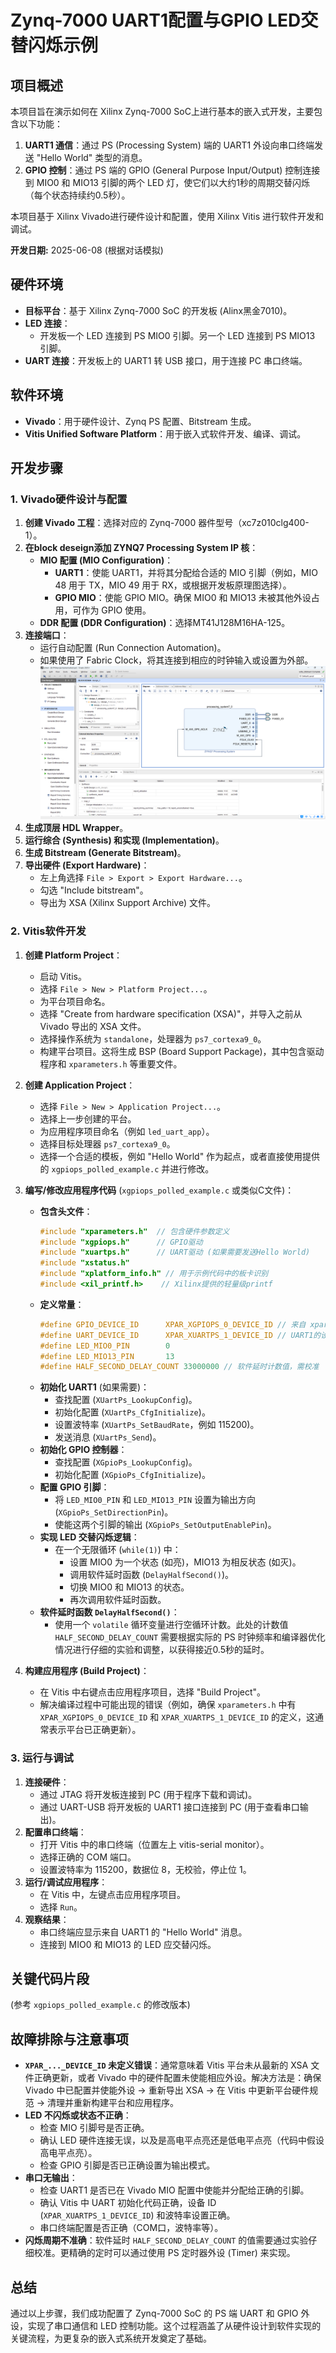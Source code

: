 # Zynq-7000 UART1配置与GPIO LED交替闪烁示例

## 项目概述

本项目旨在演示如何在 Xilinx Zynq-7000 SoC上进行基本的嵌入式开发，主要包含以下功能：

1.  **UART1 通信**：通过 PS (Processing System) 端的 UART1 外设向串口终端发送 "Hello World" 类型的消息。
2.  **GPIO 控制**：通过 PS 端的 GPIO (General Purpose Input/Output) 控制连接到 MIO0 和 MIO13 引脚的两个 LED 灯，使它们以大约1秒的周期交替闪烁（每个状态持续约0.5秒）。

本项目基于 Xilinx Vivado进行硬件设计和配置，使用 Xilinx Vitis 进行软件开发和调试。

**开发日期:** 2025-06-08 (根据对话模拟)

## 硬件环境

*   **目标平台**：基于 Xilinx Zynq-7000 SoC 的开发板 (Alinx黑金7010)。
*   **LED 连接**：
    *   开发板一个 LED 连接到 PS MIO0 引脚。另一个 LED 连接到 PS MIO13 引脚。
*   **UART 连接**：开发板上的 UART1 转 USB 接口，用于连接 PC 串口终端。

## 软件环境

*   **Vivado**：用于硬件设计、Zynq PS 配置、Bitstream 生成。
*   **Vitis Unified Software Platform**：用于嵌入式软件开发、编译、调试。

## 开发步骤

### 1. Vivado硬件设计与配置

1.  **创建 Vivado 工程**：选择对应的 Zynq-7000 器件型号（xc7z010clg400-1）。
2.  **在block deseign添加 ZYNQ7 Processing System IP 核**：
    *   **MIO 配置 (MIO Configuration)**：
        *   **UART1**：使能 UART1，并将其分配给合适的 MIO 引脚（例如，MIO 48 用于 TX，MIO 49 用于 RX，或根据开发板原理图选择）。
        *   **GPIO MIO**：使能 GPIO MIO。确保 MIO0 和 MIO13 未被其他外设占用，可作为 GPIO 使用。
    *   **DDR 配置 (DDR Configuration)**：选择MT41J128M16HA-125。
3.  **连接端口**：
    *   运行自动配置 (Run Connection Automation)。
    *   如果使用了 Fabric Clock，将其连接到相应的时钟输入或设置为外部。
    ![alt text](image.png)
4.  **生成顶层 HDL Wrapper**。
5.  **运行综合 (Synthesis) 和实现 (Implementation)**。
6.  **生成 Bitstream (Generate Bitstream)**。
7.  **导出硬件 (Export Hardware)**：
    *   左上角选择 `File > Export > Export Hardware...`。
    *   勾选 "Include bitstream"。
    *   导出为 XSA (Xilinx Support Archive) 文件。

### 2. Vitis软件开发

1.  **创建 Platform Project**：
    *   启动 Vitis。
    *   选择 `File > New > Platform Project...`。
    *   为平台项目命名。
    *   选择 "Create from hardware specification (XSA)"，并导入之前从 Vivado 导出的 XSA 文件。
    *   选择操作系统为 `standalone`，处理器为 `ps7_cortexa9_0`。
    *   构建平台项目。这将生成 BSP (Board Support Package)，其中包含驱动程序和 `xparameters.h` 等重要文件。

2.  **创建 Application Project**：
    *   选择 `File > New > Application Project...`。
    *   选择上一步创建的平台。
    *   为应用程序项目命名（例如 `led_uart_app`）。
    *   选择目标处理器 `ps7_cortexa9_0`。
    *   选择一个合适的模板，例如 "Hello World" 作为起点，或者直接使用提供的 `xgpiops_polled_example.c` 并进行修改。

3.  **编写/修改应用程序代码** (`xgpiops_polled_example.c` 或类似C文件)：
    *   **包含头文件**：
        ```c
        #include "xparameters.h"  // 包含硬件参数定义
        #include "xgpiops.h"      // GPIO驱动
        #include "xuartps.h"      // UART驱动 (如果需要发送Hello World)
        #include "xstatus.h"
        #include "xplatform_info.h" // 用于示例代码中的板卡识别
        #include <xil_printf.h>    // Xilinx提供的轻量级printf
        ```
    *   **定义常量**：
        ```c
        #define GPIO_DEVICE_ID      XPAR_XGPIOPS_0_DEVICE_ID // 来自 xparameters.h
        #define UART_DEVICE_ID      XPAR_XUARTPS_1_DEVICE_ID // UART1的设备ID (确保是1)
        #define LED_MIO0_PIN        0
        #define LED_MIO13_PIN       13
        #define HALF_SECOND_DELAY_COUNT 33000000 // 软件延时计数值，需校准
        ```
    *   **初始化 UART1** (如果需要)：
        *   查找配置 (`XUartPs_LookupConfig`)。
        *   初始化配置 (`XUartPs_CfgInitialize`)。
        *   设置波特率 (`XUartPs_SetBaudRate`，例如 115200)。
        *   发送消息 (`XUartPs_Send`)。
    *   **初始化 GPIO 控制器**：
        *   查找配置 (`XGpioPs_LookupConfig`)。
        *   初始化配置 (`XGpioPs_CfgInitialize`)。
    *   **配置 GPIO 引脚**：
        *   将 `LED_MIO0_PIN` 和 `LED_MIO13_PIN` 设置为输出方向 (`XGpioPs_SetDirectionPin`)。
        *   使能这两个引脚的输出 (`XGpioPs_SetOutputEnablePin`)。
    *   **实现 LED 交替闪烁逻辑**：
        *   在一个无限循环 (`while(1)`) 中：
            *   设置 MIO0 为一个状态 (如亮)，MIO13 为相反状态 (如灭)。
            *   调用软件延时函数 (`DelayHalfSecond()`)。
            *   切换 MIO0 和 MIO13 的状态。
            *   再次调用软件延时函数。
    *   **软件延时函数 `DelayHalfSecond()`**：
        *   使用一个 `volatile` 循环变量进行空循环计数。此处的计数值 `HALF_SECOND_DELAY_COUNT` 需要根据实际的 PS 时钟频率和编译器优化情况进行仔细的实验和调整，以获得接近0.5秒的延时。

4.  **构建应用程序 (Build Project)**：
    *   在 Vitis 中右键点击应用程序项目，选择 "Build Project"。
    *   解决编译过程中可能出现的错误（例如，确保 `xparameters.h` 中有 `XPAR_XGPIOPS_0_DEVICE_ID` 和 `XPAR_XUARTPS_1_DEVICE_ID` 的定义，这通常表示平台已正确更新）。

### 3. 运行与调试

1.  **连接硬件**：
    *   通过 JTAG 将开发板连接到 PC (用于程序下载和调试)。
    *   通过 UART-USB 将开发板的 UART1 接口连接到 PC (用于查看串口输出)。
2.  **配置串口终端**：
    *   打开 Vitis 中的串口终端（位置左上 vitis-serial monitor）。
    *   选择正确的 COM 端口。
    *   设置波特率为 115200，数据位 8，无校验，停止位 1。
3.  **运行/调试应用程序**：
    *   在 Vitis 中，左键点击应用程序项目。
    *   选择 `Run`。
4.  **观察结果**：
    *   串口终端应显示来自 UART1 的 "Hello World" 消息。
    *   连接到 MIO0 和 MIO13 的 LED 应交替闪烁。

## 关键代码片段

(参考 `xgpiops_polled_example.c` 的修改版本)

## 故障排除与注意事项

*   **`XPAR_..._DEVICE_ID` 未定义错误**：通常意味着 Vitis 平台未从最新的 XSA 文件正确更新，或者 Vivado 中的硬件配置未使能相应外设。解决方法是：确保 Vivado 中已配置并使能外设 -> 重新导出 XSA -> 在 Vitis 中更新平台硬件规范 -> 清理并重新构建平台和应用程序。
*   **LED 不闪烁或状态不正确**：
    *   检查 MIO 引脚号是否正确。
    *   确认 LED 硬件连接无误，以及是高电平点亮还是低电平点亮（代码中假设高电平点亮）。
    *   检查 GPIO 引脚是否已正确设置为输出模式。
*   **串口无输出**：
    *   检查 UART1 是否已在 Vivado MIO 配置中使能并分配给正确的引脚。
    *   确认 Vitis 中 UART 初始化代码正确，设备 ID (`XPAR_XUARTPS_1_DEVICE_ID`) 和波特率设置正确。
    *   串口终端配置是否正确（COM口，波特率等）。
*   **闪烁周期不准确**：软件延时 `HALF_SECOND_DELAY_COUNT` 的值需要通过实验仔细校准。更精确的定时可以通过使用 PS 定时器外设 (Timer) 来实现。

## 总结

通过以上步骤，我们成功配置了 Zynq-7000 SoC 的 PS 端 UART 和 GPIO 外设，实现了串口通信和 LED 控制功能。这个过程涵盖了从硬件设计到软件实现的关键流程，为更复杂的嵌入式系统开发奠定了基础。